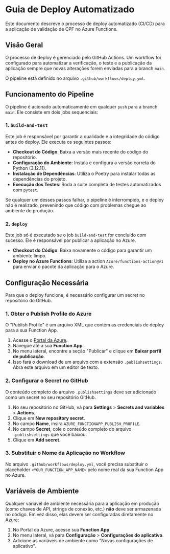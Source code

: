 # Guia de Deploy Automatizado

Este documento descreve o processo de deploy automatizado (CI/CD) para a aplicação de validação de CPF no Azure Functions.

## Visão Geral

O processo de deploy é gerenciado pelo GitHub Actions. Um workflow foi configurado para automatizar a verificação, o teste e a publicação da aplicação sempre que novas alterações forem enviadas para a branch `main`.

O pipeline está definido no arquivo `.github/workflows/deploy.yml`.

## Funcionamento do Pipeline

O pipeline é acionado automaticamente em qualquer `push` para a branch `main`. Ele consiste em dois jobs sequenciais:

### 1. `build-and-test`

Este job é responsável por garantir a qualidade e a integridade do código antes do deploy. Ele executa os seguintes passos:
- **Checkout do Código**: Baixa a versão mais recente do código do repositório.
- **Configuração do Ambiente**: Instala e configura a versão correta do Python (3.12.11).
- **Instalação de Dependências**: Utiliza o Poetry para instalar todas as dependências do projeto.
- **Execução dos Testes**: Roda a suíte completa de testes automatizados com `pytest`.

Se qualquer um desses passos falhar, o pipeline é interrompido, e o deploy não é realizado, prevenindo que código com problemas chegue ao ambiente de produção.

### 2. `deploy`

Este job só é executado se o job `build-and-test` for concluído com sucesso. Ele é responsável por publicar a aplicação no Azure.
- **Checkout do Código**: Baixa novamente o código para garantir um ambiente limpo.
- **Deploy no Azure Functions**: Utiliza a action `Azure/functions-action@v1` para enviar o pacote da aplicação para o Azure.

## Configuração Necessária

Para que o deploy funcione, é necessário configurar um secret no repositório do GitHub.

### 1. Obter o Publish Profile do Azure

O "Publish Profile" é um arquivo XML que contém as credenciais de deploy para a sua Function App.

1.  Acesse o [Portal da Azure](https://portal.azure.com/).
2.  Navegue até a sua **Function App**.
3.  No menu lateral, encontre a seção "Publicar" e clique em **Baixar perfil de publicação**.
4.  Isso fará o download de um arquivo com a extensão `.publishsettings`. Abra este arquivo em um editor de texto.

### 2. Configurar o Secret no GitHub

O conteúdo completo do arquivo `.publishsettings` deve ser adicionado como um secret no seu repositório GitHub.

1.  No seu repositório no GitHub, vá para **Settings** > **Secrets and variables** > **Actions**.
2.  Clique em **New repository secret**.
3.  No campo **Name**, insira `AZURE_FUNCTIONAPP_PUBLISH_PROFILE`.
4.  No campo **Secret**, cole o conteúdo completo do arquivo `.publishsettings` que você baixou.
5.  Clique em **Add secret**.

### 3. Substituir o Nome da Aplicação no Workflow

No arquivo `.github/workflows/deploy.yml`, você precisa substituir o placeholder `<YOUR_FUNCTION_APP_NAME>` pelo nome real da sua Function App no Azure.

## Variáveis de Ambiente

Qualquer variável de ambiente necessária para a aplicação em produção (como chaves de API, strings de conexão, etc.) **não** deve ser armazenada no código. Em vez disso, elas devem ser configuradas diretamente no Azure:

1.  No Portal da Azure, acesse sua **Function App**.
2.  No menu lateral, vá para **Configuração** > **Configurações do aplicativo**.
3.  Adicione as variáveis de ambiente como "Novas configurações de aplicativo".
